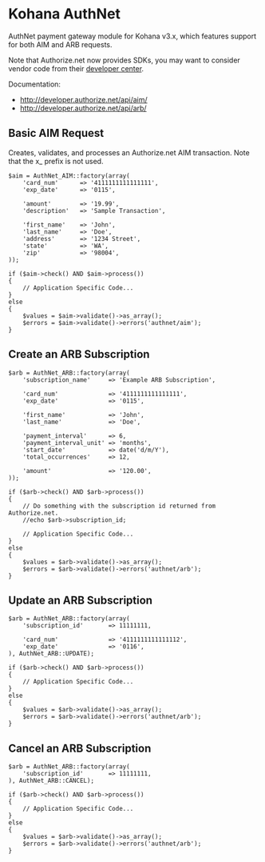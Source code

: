 # Kohana AuthNet

AuthNet payment gateway module for Kohana v3.x, which features support for both AIM and ARB requests.

Note that Authorize.net now provides SDKs, you may want to consider vendor code from their [developer center](http://developer.authorize.net/downloads/).

Documentation:
- http://developer.authorize.net/api/aim/
- http://developer.authorize.net/api/arb/

## Basic AIM Request

Creates, validates, and processes an Authorize.net AIM transaction. Note that the x_ prefix is not used.

	$aim = AuthNet_AIM::factory(array(
		'card_num'		=> '4111111111111111',
		'exp_date'		=> '0115',

		'amount'		=> '19.99',
		'description'	=> 'Sample Transaction',

		'first_name'	=> 'John',
		'last_name'		=> 'Doe',
		'address'		=> '1234 Street',
		'state'			=> 'WA',
		'zip'			=> '98004',
	));

	if ($aim->check() AND $aim->process())
	{
		// Application Specific Code...
	}
	else
	{
		$values = $aim->validate()->as_array();
		$errors = $aim->validate()->errors('authnet/aim');
	}
	
## Create an ARB Subscription

	$arb = AuthNet_ARB::factory(array(
		'subscription_name'		=> 'Example ARB Subscription',
		
		'card_num'				=> '4111111111111111',
		'exp_date'				=> '0115',
		
		'first_name'			=> 'John',
		'last_name'				=> 'Doe',
		
		'payment_interval'		=> 6,
		'payment_interval_unit'	=> 'months',
		'start_date'			=> date('d/m/Y'),
		'total_occurrences'		=> 12,
		
		'amount'				=> '120.00',
	));
	
	if ($arb->check() AND $arb->process())
	{
		// Do something with the subscription id returned from Authorize.net.
		//echo $arb->subscription_id;
		
		// Application Specific Code...
	}
	else
	{
		$values = $arb->validate()->as_array();
		$errors = $arb->validate()->errors('authnet/arb');
	}
	
## Update an ARB Subscription

	$arb = AuthNet_ARB::factory(array(
		'subscription_id'		=> 11111111,

		'card_num'				=> '4111111111111112',
		'exp_date'				=> '0116',
	), AuthNet_ARB::UPDATE);
	
	if ($arb->check() AND $arb->process())
	{
		// Application Specific Code...
	}
	else
	{
		$values = $arb->validate()->as_array();
		$errors = $arb->validate()->errors('authnet/arb');
	}

## Cancel an ARB Subscription

	$arb = AuthNet_ARB::factory(array(
		'subscription_id'		=> 11111111,
	), AuthNet_ARB::CANCEL);
	
	if ($arb->check() AND $arb->process())
	{
		// Application Specific Code...
	}
	else
	{
		$values = $arb->validate()->as_array();
		$errors = $arb->validate()->errors('authnet/arb');
	}